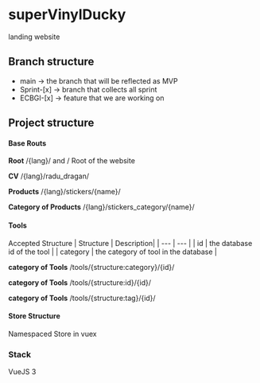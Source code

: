 # superVinylDucky
landing website

## Branch structure
- main -> the branch that will be reflected as MVP
- Sprint-[x] -> branch that collects all sprint
- ECBGI-[x] -> feature that we are working on

## Project structure

#### Base Routs
**Root**
/{lang}/ and /
Root of the website


**CV**
/{lang}/radu_dragan/

**Products**
/{lang}/stickers/{name}/

**Category of Products**
/{lang}/stickers_category/{name}/

#### Tools

Accepted Structure
| Structure |  Description|
| ---       | --- |
| id        | the database id of the tool |
| category  | the category of tool in the database |

**category of Tools**
/tools/{structure:category}/{id}/

**category of Tools**
/tools/{structure:id}/{id}/

**category of Tools**
/tools/{structure:tag}/{id}/

#### Store Structure
Namespaced Store in vuex

### Stack
VueJS 3